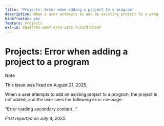 ```yaml
---
title: 'Projects: Error when adding a project to a program'
description: When a user attempts to add an existing project to a program, the project is not added, and the user sees an error message.
hidefromtoc: yes
feature: Projects
exl-id: 08a94491-a967-4444-a362-fc3af9fd7247
---
```

# Projects: Error when adding a project to a program

>[!NOTE]
>
>This issue was fixed on August 21, 2025.

When a user attempts to add an existing project to a program, the project is not added, and the user sees the following error message:

"Error loading secondary content..."

_First reported on July 4, 2025._
